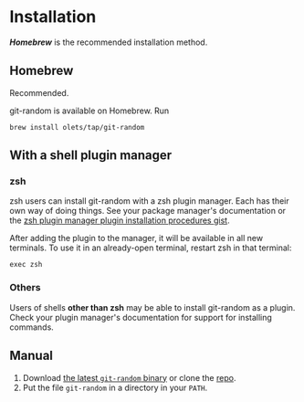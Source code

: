# Installation

***Homebrew*** is the recommended installation method.

## Homebrew

Recommended.

git-random is available on Homebrew. Run

```shell
brew install olets/tap/git-random
```

## With a shell plugin manager

### zsh

zsh users can install git-random with a zsh plugin manager. Each has their own way of doing things. See your package manager's documentation or the [zsh plugin manager plugin installation procedures gist](https://gist.github.com/olets/06009589d7887617e061481e22cf5a4a).

After adding the plugin to the manager, it will be available in all new terminals. To use it in an already-open terminal, restart zsh in that terminal:

```shell
exec zsh
```

### Others

Users of shells **other than zsh** may be able to install git-random as a plugin. Check your plugin manager's documentation for support for installing commands.

## Manual

1. Download [the latest `git-random` binary](https://github.com/olets/git-random/releases/latest) or clone the [repo](https://github.com/olets/git-random).
1. Put the file `git-random` in a directory in your `PATH`.
